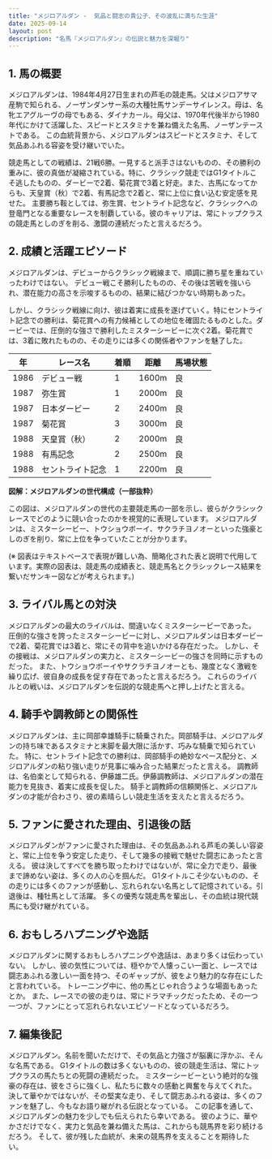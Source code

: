 ```yaml
---
title: "メジロアルダン -  気品と闘志の貴公子、その波乱に満ちた生涯"
date: 2025-09-14
layout: post
description: "名馬『メジロアルダン』の伝説と魅力を深堀り"
---
```


## 1. 馬の概要

メジロアルダンは、1984年4月27日生まれの芦毛の競走馬。父はメジロアサマ産駒で知られる、ノーザンダンサー系の大種牡馬サンデーサイレンス。母は、名牝エアグルーヴの母でもある、ダイナカール。母父は、1970年代後半から1980年代にかけて活躍した、スピードとスタミナを兼ね備えた名馬、ノーザンテーストである。  この血統背景から、メジロアルダンはスピードとスタミナ、そして気品あふれる容姿を受け継いでいた。

競走馬としての戦績は、21戦6勝。一見すると派手さはないものの、その勝利の重みに、彼の真価が凝縮されている。特に、クラシック競走ではG1タイトルこそ逃したものの、ダービーで2着、菊花賞で3着と好走。また、古馬になってからも、天皇賞（秋）で2着、有馬記念で2着と、常に上位に食い込む安定感を見せた。  主要勝ち鞍としては、弥生賞、セントライト記念など、クラシックへの登竜門となる重要なレースを制覇している。彼のキャリアは、常にトップクラスの競走馬としのぎを削る、激闘の連続だったと言えるだろう。


## 2. 成績と活躍エピソード

メジロアルダンは、デビューからクラシック戦線まで、順調に勝ち星を重ねていったわけではない。  デビュー戦こそ勝利したものの、その後は苦戦を強いられ、潜在能力の高さを示唆するものの、結果に結びつかない時期もあった。

しかし、クラシック戦線に向け、彼は着実に成長を遂げていく。特にセントライト記念での勝利は、菊花賞への有力候補としての地位を確固たるものとした。ダービーでは、圧倒的な強さで勝利したミスターシービーに次ぐ2着。菊花賞では、3着に敗れたものの、その走りには多くの関係者やファンを魅了した。

| 年 | レース名                     | 着順 | 距離 | 馬場状態 |
|---|------------------------------|-----|-----|-------|
| 1986 | デビュー戦                   | 1   | 1600m | 良     |
| 1987 | 弥生賞                       | 1   | 2000m | 良     |
| 1987 | 日本ダービー                   | 2   | 2400m | 良     |
| 1987 | 菊花賞                       | 3   | 3000m | 良     |
| 1988 | 天皇賞（秋）                 | 2   | 2000m | 良     |
| 1988 | 有馬記念                     | 2   | 2500m | 良     |
| 1988 | セントライト記念             | 1   | 2200m | 良     |


**図解：メジロアルダンの世代構成（一部抜粋）**

この図は、メジロアルダンの世代の主要競走馬の一部を示し、彼らがクラシックレースでどのように競い合ったのかを視覚的に表現しています。  メジロアルダンは、ミスターシービー、トウショウボーイ、サクラチヨノオーといった強豪としのぎを削り、常に上位を争っていたことが分かります。


(※ 図表はテキストベースで表現が難しい為、簡略化された表と説明で代用しています。実際の図表は、競走馬の成績表と、競走馬名とクラシックレース結果を繋いだサンキー図などが考えられます。)


## 3. ライバル馬との対決

メジロアルダンの最大のライバルは、間違いなくミスターシービーであった。  圧倒的な強さを誇ったミスターシービーに対し、メジロアルダンは日本ダービーで2着、菊花賞では3着と、常にその背中を追いかける存在だった。  しかし、その接戦は、メジロアルダンの実力と、ミスターシービーの強さを同時に示すものだった。  また、トウショウボーイやサクラチヨノオーとも、幾度となく激戦を繰り広げ、彼自身の成長を促す存在であったと言えるだろう。  これらのライバルとの戦いは、メジロアルダンを伝説的な競走馬へと押し上げたと言える。


## 4. 騎手や調教師との関係性

メジロアルダンは、主に岡部幸雄騎手に騎乗された。岡部騎手は、メジロアルダンの持ち味であるスタミナと末脚を最大限に活かす、巧みな騎乗で知られていた。  特に、セントライト記念での勝利は、岡部騎手の絶妙なペース配分と、メジロアルダンの粘り強い走りが見事に噛み合った結果だったと言える。  調教師は、名伯楽として知られる、伊藤雄二氏。伊藤調教師は、メジロアルダンの潜在能力を見抜き、着実に成長を促した。  騎手と調教師の信頼関係と、メジロアルダンの才能が合わさり、彼の素晴らしい競走生活を支えたと言えるだろう。


## 5. ファンに愛された理由、引退後の話

メジロアルダンがファンに愛された理由は、その気品あふれる芦毛の美しい容姿と、常に上位を争う安定した走り、そして幾多の接戦で魅せた闘志にあったと言える。  彼は決してすべてを勝ち取ったわけではないが、常に全力で走り、最後まで諦めない姿は、多くの人の心を掴んだ。  G1タイトルこそ少ないものの、その走りには多くのファンが感動し、忘れられない名馬として記憶されている。引退後は、種牡馬として活躍。  多くの優秀な競走馬を輩出し、その血統は現代競馬にも受け継がれている。


## 6. おもしろハプニングや逸話

メジロアルダンに関するおもしろハプニングや逸話は、あまり多くは伝わっていない。  しかし、彼の気性については、穏やかで人懐っこい一面と、レースでは闘志あふれる激しい一面を持つ、そのギャップが、彼をより魅力的な存在にしたと言われている。  トレーニング中に、他の馬とじゃれ合うような場面もあったとか。  また、レースでの彼の走りは、常にドラマチックだったため、その一つ一つが、ファンにとって忘れられないエピソードとなっているだろう。


## 7. 編集後記

メジロアルダン。名前を聞いただけで、その気品と力強さが脳裏に浮かぶ、そんな名馬である。  G1タイトルの数は多くないものの、彼の競走生活は、常にトップクラスの馬たちとの死闘の連続だった。  ミスターシービーという絶対的な強豪の存在は、彼をさらに強くし、私たちに数々の感動と興奮を与えてくれた。  決して華やかではないが、その堅実な走り、そして闘志あふれる姿は、多くのファンを魅了し、今もなお語り継がれる伝説となっている。  この記事を通して、メジロアルダンの魅力を少しでも伝えられたら幸いである。  彼のように、華やかさだけでなく、実力と気品を兼ね備えた馬は、これからも競馬界を彩り続けるだろう。  そして、彼が残した血統が、未来の競馬界を支えることを期待したい。
